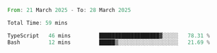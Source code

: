 <!--START_SECTION:waka-->

```rust
From: 21 March 2025 - To: 28 March 2025

Total Time: 59 mins

TypeScript   46 mins         ███████████████████▓░░░░░   78.31 %
Bash         12 mins         █████▒░░░░░░░░░░░░░░░░░░░   21.69 %
```

<!--END_SECTION:waka-->
